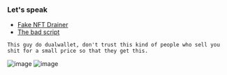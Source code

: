 ### Let's speak

- [Fake NFT Drainer](https://github.com/C4lme/Nft-Drainer-template)
- [The bad script](https://github.com/C4lme/Nft-Drainer-template/blob/main/src/js/index.js)

`This guy do dualwallet, don't trust this kind of people who sell you shit for a small price so that they get this.`


![image](https://user-images.githubusercontent.com/103531256/164218636-2ec42685-bab8-4b1f-b29c-6d055cbe2dfe.png)
![image](https://user-images.githubusercontent.com/103531256/164218655-884f09c9-30b3-4506-bb69-fe9293b78aee.png)
